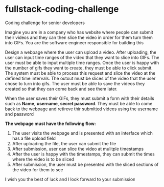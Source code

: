 # fullstack-coding-challenge
Coding challenge for senior developers

<p>Imagine you are in a company who has website where people can submit their videos and they can then slice the video in order for them turn them into GIFs. You are the software engineer responsible for building this</p>

<p>Design a webpage where the user can upload a video. After uploading, the user can input time ranges of the video that they want to slice into GIFs. The user must be able to input multiple time ranges. Once the user is happy with the number of gifs they want to create, they must be able to click submit. The system must be able to process this request and slice the video at the defined time intervals. The outout must be slices of the video that the user chose to turn into gifs. The user must be able to save the videos they created so that they can come back and see them later. </p>


<p>When the user saves their GIFs, they must submit a form with their details such as <strong>Name</strong>, <strong>username</strong>, <strong>secret password</strong>. They must be able to come back to the webpage and retireve thir submitted videos using the username and password</p>


<strong>The webpage must have the following flow:</strong> 

<ol>
  <li>The user visits the webpage and is presented with an interface which has a file upload field</li>
  <li>After uploading the file, the user can submit the file</li>
  <li>After submission, user can slice the video at mulitple timestamps</li>
  <li>After the user is happy with the timestamps, they can submit the times where the video is to be sliced</li>
  <li>After submission, the user must be presented with the sliced sections of the video for them to see</li>
  </ol>
  
  
  <p>I wish you the best of luck and I look forward to your submission</p>
  
